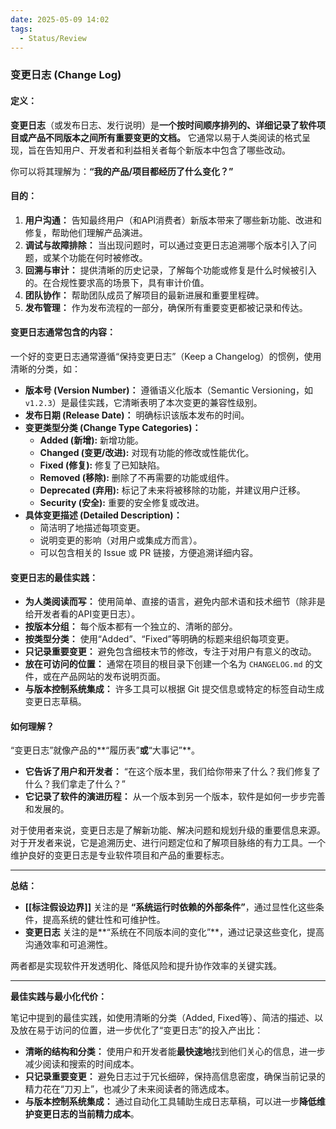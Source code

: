 ```yaml
---
date: 2025-05-09 14:02
tags:
  - Status/Review
---
```


### 变更日志 (Change Log)

#### **定义：**

**变更日志**（或发布日志、发行说明）是**一个按时间顺序排列的、详细记录了软件项目或产品不同版本之间所有重要变更的文档。** 它通常以易于人类阅读的格式呈现，旨在告知用户、开发者和利益相关者每个新版本中包含了哪些改动。

你可以将其理解为：**“我的产品/项目都经历了什么变化？”**

#### **目的：**

1. **用户沟通：** 告知最终用户（和API消费者）新版本带来了哪些新功能、改进和修复，帮助他们理解产品演进。
2. **调试与故障排除：** 当出现问题时，可以通过变更日志追溯哪个版本引入了问题，或某个功能在何时被修改。
3. **回溯与审计：** 提供清晰的历史记录，了解每个功能或修复是什么时候被引入的。在合规性要求高的场景下，具有审计价值。
4. **团队协作：** 帮助团队成员了解项目的最新进展和重要里程碑。
5. **发布管理：** 作为发布流程的一部分，确保所有重要变更都被记录和传达。

#### **变更日志通常包含的内容：**

一个好的变更日志通常遵循“保持变更日志”（Keep a Changelog）的惯例，使用清晰的分类，如：

- **版本号 (Version Number)：** 遵循语义化版本（Semantic Versioning，如 `v1.2.3`）是最佳实践，它清晰表明了本次变更的兼容性级别。
- **发布日期 (Release Date)：** 明确标识该版本发布的时间。
- **变更类型分类 (Change Type Categories)：**
  - **Added (新增):** 新增功能。
  - **Changed (变更/改进):** 对现有功能的修改或性能优化。
  - **Fixed (修复):** 修复了已知缺陷。
  - **Removed (移除):** 删除了不再需要的功能或组件。
  - **Deprecated (弃用):** 标记了未来将被移除的功能，并建议用户迁移。
  - **Security (安全):** 重要的安全修复或改进。
- **具体变更描述 (Detailed Description)：**
  - 简洁明了地描述每项变更。
  - 说明变更的影响（对用户或集成方而言）。
  - 可以包含相关的 Issue 或 PR 链接，方便追溯详细内容。

#### **变更日志的最佳实践：**

- **为人类阅读而写：** 使用简单、直接的语言，避免内部术语和技术细节（除非是给开发者看的API变更日志）。
- **按版本分组：** 每个版本都有一个独立的、清晰的部分。
- **按类型分类：** 使用“Added”、“Fixed”等明确的标题来组织每项变更。
- **只记录重要变更：** 避免包含细枝末节的修改，专注于对用户有意义的改动。
- **放在可访问的位置：** 通常在项目的根目录下创建一个名为 `CHANGELOG.md` 的文件，或在产品网站的发布说明页面。
- **与版本控制系统集成：** 许多工具可以根据 Git 提交信息或特定的标签自动生成变更日志草稿。

#### **如何理解？**

“变更日志”就像产品的**“履历表”**或**“大事记”**。

- **它告诉了用户和开发者：** “在这个版本里，我们给你带来了什么？我们修复了什么？我们拿走了什么？”
- **它记录了软件的演进历程：** 从一个版本到另一个版本，软件是如何一步步完善和发展的。

对于使用者来说，变更日志是了解新功能、解决问题和规划升级的重要信息来源。对于开发者来说，它是追溯历史、进行问题定位和了解项目脉络的有力工具。一个维护良好的变更日志是专业软件项目和产品的重要标志。

---

**总结：**

- **[[标注假设边界]]** 关注的是 **“系统运行时依赖的外部条件”**，通过显性化这些条件，提高系统的健壮性和可维护性。
- **变更日志** 关注的是**“系统在不同版本间的变化”**，通过记录这些变化，提高沟通效率和可追溯性。

两者都是实现软件开发透明化、降低风险和提升协作效率的关键实践。

---
**最佳实践与最小化代价：**

笔记中提到的最佳实践，如使用清晰的分类（Added, Fixed等）、简洁的描述、以及放在易于访问的位置，进一步优化了“变更日志”的投入产出比：

- **清晰的结构和分类：** 使用户和开发者能**最快速地**找到他们关心的信息，进一步减少阅读和搜索的时间成本。
- **只记录重要变更：** 避免日志过于冗长细碎，保持高信息密度，确保当前记录的精力花在“刀刃上”，也减少了未来阅读者的筛选成本。
- **与版本控制系统集成：** 通过自动化工具辅助生成日志草稿，可以进一步**降低维护变更日志的当前精力成本**。